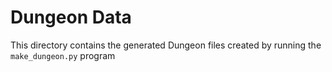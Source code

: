 # Dungeon Data

This directory contains the generated Dungeon files created by running the ```make_dungeon.py``` program

